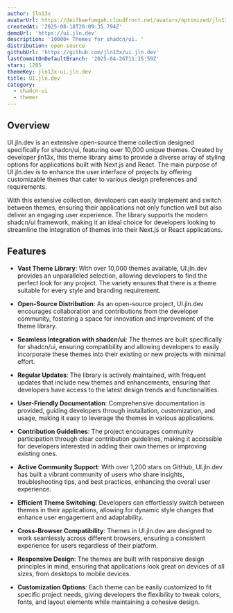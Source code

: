 ```yaml
---
author: jln13x
avatarUrl: https://deifkwefumgah.cloudfront.net/avatars/optimized/jln13x-ui.jln.dev-avatar-128.webp
createdAt: '2025-08-18T20:09:35.794Z'
demoUrl: 'https://ui.jln.dev'
description: '10000+ Themes for shadcn/ui. '
distribution: open-source
githubUrl: 'https://github.com/jln13x/ui.jln.dev'
lastCommitOnDefaultBranch: '2025-04-26T11:15:59Z'
stars: 1205
themeKey: jln13x-ui.jln.dev
title: UI.jln.dev
category:
  - shadcn-ui
  - themer
---
```

## Overview
UI.jln.dev is an extensive open-source theme collection designed specifically for shadcn/ui, featuring over 10,000 unique themes. Created by developer jln13x, this theme library aims to provide a diverse array of styling options for applications built with Next.js and React. The main purpose of UI.jln.dev is to enhance the user interface of projects by offering customizable themes that cater to various design preferences and requirements.

With this extensive collection, developers can easily implement and switch between themes, ensuring their applications not only function well but also deliver an engaging user experience. The library supports the modern shadcn/ui framework, making it an ideal choice for developers looking to streamline the integration of themes into their Next.js or React applications.

## Features
- **Vast Theme Library**: With over 10,000 themes available, UI.jln.dev provides an unparalleled selection, allowing developers to find the perfect look for any project. The variety ensures that there is a theme suitable for every style and branding requirement.

- **Open-Source Distribution**: As an open-source project, UI.jln.dev encourages collaboration and contributions from the developer community, fostering a space for innovation and improvement of the theme library.

- **Seamless Integration with shadcn/ui**: The themes are built specifically for shadcn/ui, ensuring compatibility and allowing developers to easily incorporate these themes into their existing or new projects with minimal effort.

- **Regular Updates**: The library is actively maintained, with frequent updates that include new themes and enhancements, ensuring that developers have access to the latest design trends and functionalities.

- **User-Friendly Documentation**: Comprehensive documentation is provided, guiding developers through installation, customization, and usage, making it easy to leverage the themes in various applications.

- **Contribution Guidelines**: The project encourages community participation through clear contribution guidelines, making it accessible for developers interested in adding their own themes or improving existing ones.

- **Active Community Support**: With over 1,200 stars on GitHub, UI.jln.dev has built a vibrant community of users who share insights, troubleshooting tips, and best practices, enhancing the overall user experience.

- **Efficient Theme Switching**: Developers can effortlessly switch between themes in their applications, allowing for dynamic style changes that enhance user engagement and adaptability.

- **Cross-Browser Compatibility**: Themes in UI.jln.dev are designed to work seamlessly across different browsers, ensuring a consistent experience for users regardless of their platform.

- **Responsive Design**: The themes are built with responsive design principles in mind, ensuring that applications look great on devices of all sizes, from desktops to mobile devices.

- **Customization Options**: Each theme can be easily customized to fit specific project needs, giving developers the flexibility to tweak colors, fonts, and layout elements while maintaining a cohesive design.
